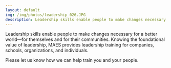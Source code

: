 ```yaml
---
layout: default
img: /img/photos/leadership 026.JPG
description: Leadership skills enable people to make changes necessary for a better world.
---
```


Leadership skills enable people to make changes necessary for a better world—for themselves and for their communities. 
Knowing the foundational value of leadership, MAES provides leadership training for companies, schools, organizations, 
and individuals.

Please let us know how we can help train you and your people.
